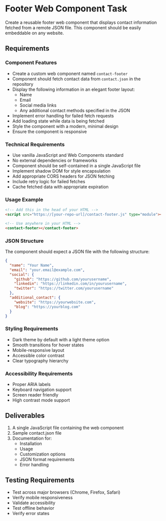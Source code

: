 # Footer Web Component Task

Create a reusable footer web component that displays contact information fetched from a remote JSON file. This component should be easily embeddable on any website.

## Requirements

### Component Features
- Create a custom web component named `contact-footer`
- Component should fetch contact data from `contact.json` in the repository
- Display the following information in an elegant footer layout:
  - Name
  - Email
  - Social media links
  - Any additional contact methods specified in the JSON
- Implement error handling for failed fetch requests
- Add loading state while data is being fetched
- Style the component with a modern, minimal design
- Ensure the component is responsive

### Technical Requirements
- Use vanilla JavaScript and Web Components standard
- No external dependencies or frameworks
- Component should be self-contained in a single JavaScript file
- Implement shadow DOM for style encapsulation
- Add appropriate CORS headers for JSON fetching
- Include retry logic for failed fetches
- Cache fetched data with appropriate expiration

### Usage Example
```html
<!-- Add this in the head of your HTML -->
<script src="https://[your-repo-url]/contact-footer.js" type="module"></script>

<!-- Use anywhere in your HTML -->
<contact-footer></contact-footer>
```

### JSON Structure
The component should expect a JSON file with the following structure:
```json
{
  "name": "Your Name",
  "email": "your.email@example.com",
  "social": {
    "github": "https://github.com/yourusername",
    "linkedin": "https://linkedin.com/in/yourusername",
    "twitter": "https://twitter.com/yourusername"
  },
  "additional_contact": {
    "website": "https://yourwebsite.com",
    "blog": "https://yourblog.com"
  }
}
```

### Styling Requirements
- Dark theme by default with a light theme option
- Smooth transitions for hover states
- Mobile-responsive layout
- Accessible color contrast
- Clear typography hierarchy

### Accessibility Requirements
- Proper ARIA labels
- Keyboard navigation support
- Screen reader friendly
- High contrast mode support

## Deliverables
1. A single JavaScript file containing the web component
2. Sample contact.json file
3. Documentation for:
   - Installation
   - Usage
   - Customization options
   - JSON format requirements
   - Error handling

## Testing Requirements
- Test across major browsers (Chrome, Firefox, Safari)
- Verify mobile responsiveness
- Validate accessibility
- Test offline behavior
- Verify error states
